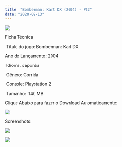 ```yaml
---
title: "Bomberman: Kart DX (2004) - PS2"
date: "2020-09-13"
---
```


![](https://1.bp.blogspot.com/-KNVyHclulS4/X153h5N7idI/AAAAAAAAPCU/M4vH798QLTMYL30OuCppg3sDtxUs50l-wCLcBGAsYHQ/s320/jogo-bomberman-kart-dx-ps2-D_NQ_NP_912537-MLB40840433546_022020-F.jpg)

Ficha Técnica

 Titulo do jogo: Bomberman: Kart DX 

Ano de Lançamento: 2004

 Idioma: Japonês

 Gênero: Corrida

 Console: Playstation 2

 Tamanho:  140 MB

Clique Abaixo para fazer o Download Automaticamente:

[![](https://1.bp.blogspot.com/-IbH7YOEVnL8/XtsdXL1HALI/AAAAAAAAKII/cd2qn8tymbgR_DK4wQy8mRjmkGYakZ2vwCK4BGAsYHg/MEDIAFIRE1.png)](https://zee.gl/9XChq)

Screenshots:

[![](https://1.bp.blogspot.com/-BXZ296gBt84/X153hlYvmUI/AAAAAAAAPCQ/5xJo_OP8FSs6lBSsxncd7NUX96dZpP3gQCLcBGAsYHQ/w500-h281/maxresdefault.jpg)](https://1.bp.blogspot.com/-BXZ296gBt84/X153hlYvmUI/AAAAAAAAPCQ/5xJo_OP8FSs6lBSsxncd7NUX96dZpP3gQCLcBGAsYHQ/s1280/maxresdefault.jpg)

[![](https://1.bp.blogspot.com/-QSRNuzzY1Jg/X153gxP_CfI/AAAAAAAAPCM/jQc2Y4ESM_QJQG0i12h92FTDwlbC2DoygCLcBGAsYHQ/w500-h375/hqdefault.jpg)](https://1.bp.blogspot.com/-QSRNuzzY1Jg/X153gxP_CfI/AAAAAAAAPCM/jQc2Y4ESM_QJQG0i12h92FTDwlbC2DoygCLcBGAsYHQ/s480/hqdefault.jpg)
